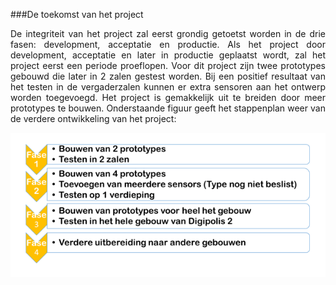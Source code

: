 ###De toekomst van het project
<p style="text-align: justify;">De integriteit van het project zal eerst grondig getoetst worden in de drie fasen:  development, acceptatie en productie. Als het project door development, acceptatie en later in productie geplaatst wordt, zal het project eerst een periode proeflopen. Voor dit project zijn twee prototypes gebouwd die later in 2 zalen gestest worden. Bij een positief resultaat van het testen in de vergaderzalen kunnen er extra sensoren aan het ontwerp worden toegevoegd. Het project is gemakkelijk uit te breiden door meer prototypes te bouwen. Onderstaande figuur geeft het stappenplan weer van de verdere ontwikkeling van het project:</p>

![Toekosmt van het project](images/toekomst.png)